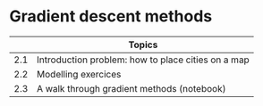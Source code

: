 # Gradient descent methods

|     | Topics                                             |
| --- | -------------------------------------------------- |
| 2.1 | Introduction problem: how to place cities on a map |
| 2.2 | Modelling exercices                                |
| 2.3 | A walk through gradient methods (notebook)         |
